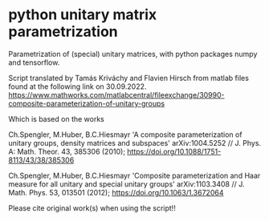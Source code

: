 # python unitary matrix parametrization
Parametrization of (special) unitary matrices, with python packages numpy and tensorflow.

Script translated by Tamás Kriváchy and Flavien Hirsch from matlab files found at the following link on 30.09.2022.
https://www.mathworks.com/matlabcentral/fileexchange/30990-composite-parameterization-of-unitary-groups

Which is based on the works

Ch.Spengler, M.Huber, B.C.Hiesmayr
'A composite parameterization of unitary groups, density matrices and subspaces'
arXiv:1004.5252 // J. Phys. A: Math. Theor. 43, 385306 (2010); https://doi.org/10.1088/1751-8113/43/38/385306
    
Ch.Spengler, M.Huber, B.C.Hiesmayr
'Composite parameterization and Haar measure for all unitary and special unitary groups'
arXiv:1103.3408 // J. Math. Phys. 53, 013501 (2012); https://doi.org/10.1063/1.3672064

Please cite original work(s) when using the script!!
